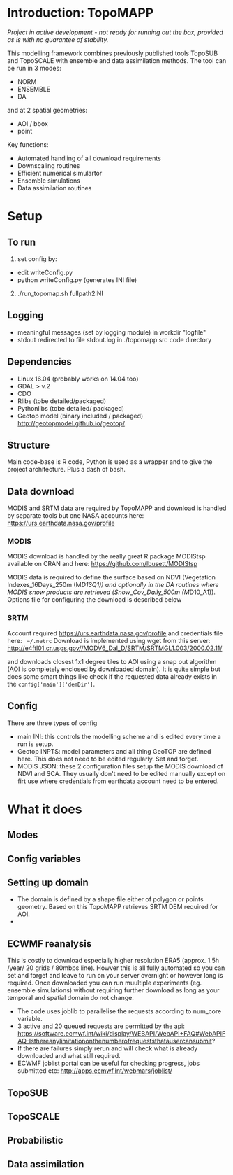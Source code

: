 
# Introduction: TopoMAPP

*Project in active development - not ready for running out the box, provided as is with no guarantee of stability.*

This modelling framework combines previously published tools TopoSUB and TopoSCALE with ensemble and data assimilation methods. The tool can be run in 3 modes:
- NORM
- ENSEMBLE
- DA

and at 2 spatial geometries:
- AOI / bbox
- point

Key functions:
- Automated handling of all download requirements
- Downscaling routines
- Efficient numerical simulartor
- Ensemble simulations
- Data assimilation routines

# Setup
## To run
1. set config by:
- edit writeConfig.py
- python writeConfig.py (generates INI file)
2. ./run_topomap.sh fullpath2INI
## Logging
- meaningful messages (set by logging module) in workdir "logfile"
- stdout redirected to file stdout.log in ./topomapp src code directory

## Dependencies
- Linux 16.04 (probably works on 14.04 too)
- GDAL > v.2 
- CDO
- Rlibs (tobe detailed/packaged)
- Pythonlibs (tobe detailed/ packaged)
- Geotop model (binary included / packaged) http://geotopmodel.github.io/geotop/

## Structure
Main code-base is R code,  Python is used as a wrapper and to give the project architecture. Plus a dash of bash.

## Data download
MODIS and SRTM data are required by TopoMAPP and download is handled by separate tools but one NASA accounts here:
https://urs.earthdata.nasa.gov/profile

### MODIS
MODIS download is handled by the really great R package MODIStsp available on CRAN and here: https://github.com/lbusett/MODIStsp

MODIS data is required to define the surface based on NDVI (Vegetation Indexes_16Days_250m (M*D13Q1)) and optionally in the DA routines where MODIS snow products are retrieved (Snow_Cov_Daily_500m (M*D10_A1)). Options file for configuring the download is described below

### SRTM
Account required https://urs.earthdata.nasa.gov/profile and credentials file here:
``` ~/.netrc```
Download is implemented using wget from this server:
http://e4ftl01.cr.usgs.gov//MODV6_Dal_D/SRTM/SRTMGL1.003/2000.02.11/

and downloads closest 1x1 degree tiles to AOI using a snap out algorithm (AOI is completely enclosed by downloaded domain). It is quite simple but does some smart things like check if the requested data already exists in the ```config['main']['demDir']```.

## Config  
There are three types of config
- main INI: this controls the modelling scheme and is edited every time a run is setup.
- Geotop INPTS: model parameters and all thing GeoTOP are defined here. This does not need to be edited regularly. Set and forget.
- MODIS JSON: these 2 configuration files setup the MODIS download of NDVI and SCA. They usually don't need to be edited manually except on firt use where credentials from earthdata account need to be entered.


# What it does

## Modes

## Config variables

## Setting up domain
- The domain is defined by a shape file either of polygon or points geometry. Based on this TopoMAPP retrieves SRTM DEM required for AOI.
- 

## ECWMF reanalysis
This is costly to download especially higher resolution ERA5 (approx. 1.5h /year/ 20 grids / 80mbps line). Howver this is all fully automated so you can set and forget and leave to run on your server overnight or however long is required. Once downloaded you can run muultiple experiments (eg. ensemble simulations) without requiring further download as long as your temporal and spatial domain do not change.

- The code uses joblib to parallelise the requests according to num_core variable. 
- 3 active and 20 queued requests are permitted by the api: https://software.ecmwf.int/wiki/display/WEBAPI/WebAPI+FAQ#WebAPIFAQ-Isthereanylimitationonthenumberofrequeststhatausercansubmit?
- If there are failures simply rerun and will check what is already downloaded and what still required. 
- ECWMF joblist portal can be useful for checking progress, jobs submitted etc: http://apps.ecmwf.int/webmars/joblist/

## TopoSUB

## TopoSCALE

## Probabilistic

## Data assimilation

##

